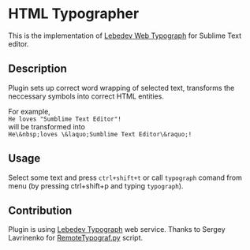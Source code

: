 # HTML Typographer
This is the implementation of [Lebedev Web Typograph](https://www.artlebedev.ru/tools/typograf/) for Sublime Text editor.

## Description
Plugin sets up correct word wrapping of selected text, transforms the neccessary symbols into correct HTML entities.  
  
For example,  
`He loves "Sumblime Text Editor"!`  
will be transformed into  
`He\&nbsp;loves \&laquo;Sumblime Text Editor\&raquo;!`

## Usage
Select some text and press `ctrl+shift+t` or call `typograph` comand from menu (by pressing ctrl+shift+p and typing `typograph`).

## Contribution
Plugin is using [Lebedev Typograph](https://www.artlebedev.ru/tools/typograf/) web service.
Thanks to Sergey Lavrinenko for [RemoteTypograf.py](https://www.artlebedev.ru/tools/typograf/webservice/) script.
